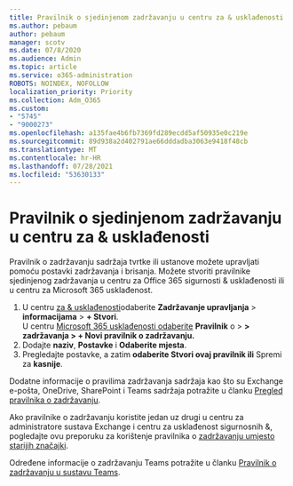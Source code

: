 ```yaml
---
title: Pravilnik o sjedinjenom zadržavanju u centru za & usklađenosti
ms.author: pebaum
author: pebaum
manager: scotv
ms.date: 07/8/2020
ms.audience: Admin
ms.topic: article
ms.service: o365-administration
ROBOTS: NOINDEX, NOFOLLOW
localization_priority: Priority
ms.collection: Adm_O365
ms.custom:
- "5745"
- "9000273"
ms.openlocfilehash: a135fae4b6fb7369fd289ecdd5af50935e0c219e
ms.sourcegitcommit: 89d938a2d402791ae66dddadba3063e9418f48cb
ms.translationtype: MT
ms.contentlocale: hr-HR
ms.lasthandoff: 07/28/2021
ms.locfileid: "53630133"
---
```

# <a name="unified-retention-policies-in-the-security--compliance-center"></a>Pravilnik o sjedinjenom zadržavanju u centru za & usklađenosti

Pravilnik o zadržavanju sadržaja tvrtke ili ustanove možete upravljati pomoću postavki zadržavanja i brisanja. Možete stvoriti pravilnike sjedinjenog zadržavanja u centru za Office 365 sigurnosti & usklađenosti ili u centru za Microsoft 365 usklađenost. 

1. U centru [za & usklađenosti](https://go.microsoft.com/fwlink/p/?linkid=2077143)odaberite **Zadržavanje upravljanja**  >  **informacijama**  >  **+ Stvori**. <br/>
    U centru [Microsoft 365 usklađenosti odaberite](https://go.microsoft.com/fwlink/p/?linkid=2077149) **Pravilnik** o  >  **> zadržavanja > + Novi pravilnik o zadržavanju.**
2. Dodajte **naziv**, **Postavke** i **Odaberite mjesta**.
3. Pregledajte postavke, a zatim **odaberite Stvori ovaj pravilnik ili** Spremi za **kasnije**.  
      
Dodatne informacije o pravilima zadržavanja sadržaja kao što su Exchange e-pošta, OneDrive, SharePoint i Teams sadržaja potražite u članku [Pregled pravilnika o zadržavanju](https://go.microsoft.com/fwlink/?linkid=2127785).  
    
Ako pravilnike o zadržavanju koristite jedan uz drugi u centru za administratore sustava Exchange i centru za usklađenost sigurnosnih &, pogledajte ovu preporuku za korištenje pravilnika o [zadržavanju umjesto starijih značajki](/microsoft-365/compliance/retention-policies#use-a-retention-policy-instead-of-older-features).  
    
Određene informacije o zadržavanju Teams potražite u članku [Pravilnik o zadržavanju u sustavu Teams](/microsoftteams/retention-policies).